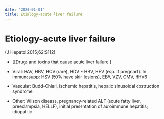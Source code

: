 ```yaml
---
date: "2024-01-01"
title: Etiology-acute liver failure
---
```


# Etiology-acute liver failure

 (J Hepatol 2015;62:S112)
 
* [[Drugs and toxins that cause acute liver failure]] 
* Viral: HAV, HBV, HCV (rare), HDV + HBV, HEV (esp. if pregnant). In immunosupp: HSV (50% have skin lesions), EBV, VZV, CMV, HHV6

* Vascular: Budd-Chiari, ischemic hepatitis, hepatic sinusoidal obstruction syndrome

* Other: Wilson disease, pregnancy-related ALF (acute fatty liver, preeclampsia, HELLP), initial presentation of autoimmune hepatitis; idiopathic
